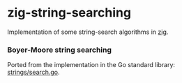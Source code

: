 # zig-string-searching

Implementation of some string-search algorithms in
[zig](https://ziglang.org). 

### Boyer-Moore string searching

Ported from the implementation in the Go
standard library:
[strings/search.go](https://golang.org/src/strings/search.go).
